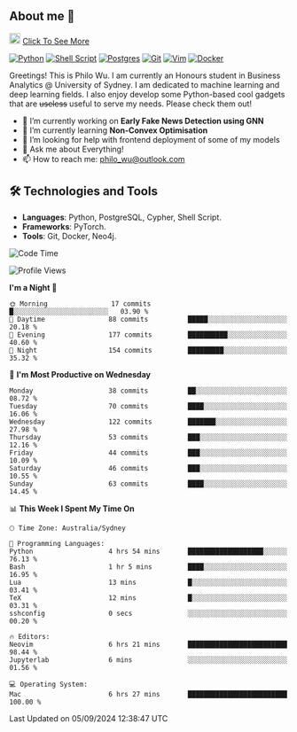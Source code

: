 ## About me 🤗

<a href="#"><img src="https://media.giphy.com/media/hvRJCLFzcasrR4ia7z/giphy.gif" width="20px" height="20px"></a> [Click To See More](https://codeboyphilo.github.io)

[![Python](https://img.shields.io/badge/python-3670A0?style=for-the-badge&logo=python&logoColor=ffdd54)](#)
[![Shell Script](https://img.shields.io/badge/shell_script-%23121011.svg?style=for-the-badge&logo=gnu-bash&logoColor=white)](#)
[![Postgres](https://img.shields.io/badge/postgres-%23316192.svg?style=for-the-badge&logo=postgresql&logoColor=white)](#)
[![Git](https://img.shields.io/badge/git-%23F05033.svg?style=for-the-badge&logo=git&logoColor=white)](#)
[![Vim](https://img.shields.io/badge/VIM-%2311AB00.svg?style=for-the-badge&logo=vim&logoColor=white)](#)
[![Docker](https://img.shields.io/badge/docker-%230db7ed.svg?style=for-the-badge&logo=docker&logoColor=white)](#)

Greetings! This is Philo Wu. I am currently an Honours student in Business Analytics \@ University of Sydney. I am dedicated to machine learning and deep learning fields. I also enjoy develop some Python-based cool gadgets that are ~~useless~~ useful to serve my needs. Please check them out!

- 🔭 I’m currently working on **Early Fake News Detection using GNN**
- 🌱 I’m currently learning **Non-Convex Optimisation**
- 🤔 I’m looking for help with frontend deployment of some of my models
- 💬 Ask me about Everything!
- 📫 How to reach me: philo_wu@outlook.com

## 🛠 Technologies and Tools
- **Languages**: Python, PostgreSQL, Cypher, Shell Script.
- **Frameworks**: PyTorch.
- **Tools**: Git, Docker, Neo4j.

<!--START_SECTION:waka-->
![Code Time](http://img.shields.io/badge/Code%20Time-421%20hrs%202%20mins-blue)

![Profile Views](http://img.shields.io/badge/Profile%20Views-9-blue)

**I'm a Night 🦉** 

```text
🌞 Morning                17 commits          █░░░░░░░░░░░░░░░░░░░░░░░░   03.90 % 
🌆 Daytime                88 commits          █████░░░░░░░░░░░░░░░░░░░░   20.18 % 
🌃 Evening                177 commits         ██████████░░░░░░░░░░░░░░░   40.60 % 
🌙 Night                  154 commits         █████████░░░░░░░░░░░░░░░░   35.32 % 
```
📅 **I'm Most Productive on Wednesday** 

```text
Monday                   38 commits          ██░░░░░░░░░░░░░░░░░░░░░░░   08.72 % 
Tuesday                  70 commits          ████░░░░░░░░░░░░░░░░░░░░░   16.06 % 
Wednesday                122 commits         ███████░░░░░░░░░░░░░░░░░░   27.98 % 
Thursday                 53 commits          ███░░░░░░░░░░░░░░░░░░░░░░   12.16 % 
Friday                   44 commits          ███░░░░░░░░░░░░░░░░░░░░░░   10.09 % 
Saturday                 46 commits          ███░░░░░░░░░░░░░░░░░░░░░░   10.55 % 
Sunday                   63 commits          ████░░░░░░░░░░░░░░░░░░░░░   14.45 % 
```


📊 **This Week I Spent My Time On** 

```text
🕑︎ Time Zone: Australia/Sydney

💬 Programming Languages: 
Python                   4 hrs 54 mins       ███████████████████░░░░░░   76.13 % 
Bash                     1 hr 5 mins         ████░░░░░░░░░░░░░░░░░░░░░   16.95 % 
Lua                      13 mins             █░░░░░░░░░░░░░░░░░░░░░░░░   03.41 % 
TeX                      12 mins             █░░░░░░░░░░░░░░░░░░░░░░░░   03.31 % 
sshconfig                0 secs              ░░░░░░░░░░░░░░░░░░░░░░░░░   00.20 % 

🔥 Editors: 
Neovim                   6 hrs 21 mins       █████████████████████████   98.44 % 
Jupyterlab               6 mins              ░░░░░░░░░░░░░░░░░░░░░░░░░   01.56 % 

💻 Operating System: 
Mac                      6 hrs 27 mins       █████████████████████████   100.00 % 
```


 Last Updated on 05/09/2024 12:38:47 UTC
<!--END_SECTION:waka-->
